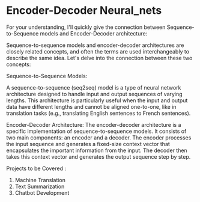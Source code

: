 # Encoder-Decoder Neural_nets

For your understanding, I'll quickly give the connection between Sequence-to-Sequence models and Encoder-Decoder architecture:

Sequence-to-sequence models and encoder-decoder architectures are closely related concepts, and often the terms are used interchangeably to describe the same idea. Let's delve into the connection between these two concepts:

Sequence-to-Sequence Models:

A sequence-to-sequence (seq2seq) model is a type of neural network architecture designed to handle input and output sequences of varying lengths. This architecture is particularly useful when the input and output data have different lengths and cannot be aligned one-to-one, like in translation tasks (e.g., translating English sentences to French sentences).


Encoder-Decoder Architecture:
The encoder-decoder architecture is a specific implementation of sequence-to-sequence models. It consists of two main components: an encoder and a decoder. The encoder processes the input sequence and generates a fixed-size context vector that encapsulates the important information from the input. The decoder then takes this context vector and generates the output sequence step by step.

Projects to be Covered :

1. Machine Translation
2. Text Summarization
3. Chatbot Development


